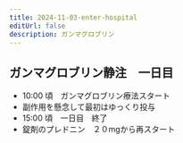 ```yaml
---
title: 2024-11-03-enter-hospital
editUrl: false
description: ガンマグロブリン
---
```


## ガンマグロブリン静注　一日目

* 10:00 頃　ガンマグロブリン療法スタート
* 副作用を懸念して最初はゆっくり投与
* 15:00 頃　一日目　終了
* 錠剤のプレドニン　２０mgから再スタート
